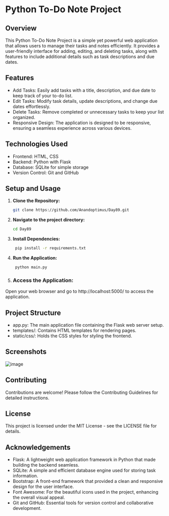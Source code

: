 # Python To-Do Note Project
## Overview
This Python To-Do Note Project is a simple yet powerful web application that allows users to manage their tasks and notes efficiently. It provides a user-friendly interface for adding, editing, and deleting tasks, along with features to include additional details such as task descriptions and due dates.

## Features
+ Add Tasks: Easily add tasks with a title, description, and due date to keep track of your to-do list.
+ Edit Tasks: Modify task details, update descriptions, and change due dates effortlessly.
+ Delete Tasks: Remove completed or unnecessary tasks to keep your list organized.
+ Responsive Design: The application is designed to be responsive, ensuring a seamless experience across various devices.

## Technologies Used
+ Frontend: HTML, CSS
+ Backend: Python with Flask
+ Database: SQLite for simple storage
+ Version Control: Git and GitHub

## Setup and Usage
1. **Clone the Repository:**
    ```bash
    git clone https://github.com/Anandoptimus/Day89.git
    ```
    
2. **Navigate to the project directory:**
    ```bash
    cd Day89
    ```

3. **Install Dependencies:**
   ```bash
    pip install -r requirements.txt
    ```

4. **Run the Application:**
   ```bash
    python main.py
    ```
   
5. ### Access the Application:
  Open your web browser and go to http://localhost:5000/ to access the application.

## Project Structure
+ app.py: The main application file containing the Flask web server setup.
+ templates/: Contains HTML templates for rendering pages.
+ static/css/: Holds the CSS styles for styling the frontend.

## Screenshots

![image](https://github.com/Anandoptimus/Day89/assets/101982906/ec62ed5e-07cd-46fc-8e64-22289254cb70)

## Contributing
Contributions are welcome! Please follow the Contributing Guidelines for detailed instructions.

## License
This project is licensed under the MIT License - see the LICENSE file for details.

## Acknowledgements
+ Flask: A lightweight web application framework in Python that made building the backend seamless.
+ SQLite: A simple and efficient database engine used for storing task information.
+ Bootstrap: A front-end framework that provided a clean and responsive design for the user interface.
+ Font Awesome: For the beautiful icons used in the project, enhancing the overall visual appeal.
+ Git and GitHub: Essential tools for version control and collaborative development.
